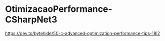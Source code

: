 # OtimizacaoPerformance-CSharpNet3
https://dev.to/bytehide/50-c-advanced-optimization-performance-tips-18l2
